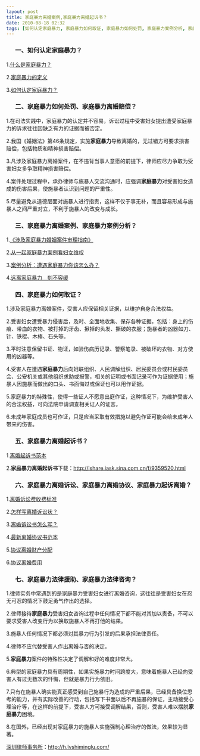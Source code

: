 ```yaml
---
layout: post
title: 家庭暴力离婚案例,家庭暴力离婚起诉书？
date: 2010-08-18 02:32
tags: [如何认定家庭暴力, 家庭暴力如何取证, 家庭暴力如何处罚, 家庭暴力案例分析, 家庭暴力法律咨询, 家庭暴力法律援助, 家庭暴力离婚协议, 家庭暴力离婚诉讼, 家庭暴力离婚赔偿, 家庭暴力起诉离婚, 深圳离婚律师咨询, 起诉书]
---
```

<ol>
<h3>一、如何认定家庭暴力？</h3>
</ol>
1.<a href="http://h.lvshiminglu.com/law/269.html" target="_blank">什么是家庭暴力？</a>

2.<a href="http://h.lvshiminglu.com/law/tag/%E5%AE%B6%E5%BA%AD%E6%9A%B4%E5%8A%9B%E7%9A%84%E5%AE%9A%E4%B9%89" target="_blank">家庭暴力的定义</a>

3.<a href="http://h.lvshiminglu.com/law/269.html" target="_blank">如何认定家庭暴力？</a>
<ol>
<h3>二、家庭暴力如何处罚、家庭暴力离婚赔偿？</h3>
</ol>
1.在司法实践中，家庭暴力的认定并不容易，诉讼过程中受害妇女提出遭受家庭暴力的诉求往往因缺乏有力的证据而被否定。

2.我国《婚姻法》第46条规定，实施<strong>家庭暴力</strong>导致离婚的，无过错方可要求损害赔偿，包括物质和精神损害赔偿。

3.凡涉及家庭暴力离婚案件，在不违背当事人意愿的前提下，律师应尽力争取为受害妇女多争取精神损害赔偿。

4.案件处理过程中，承办律师与施暴人交流沟通时，应强调<strong>家庭暴力</strong>对受害妇女造成的伤害后果，使施暴者认识到问题的严重性。

5.尽量避免从道德层面对施暴人进行指责，这样不仅于事无补，而且容易形成与施暴人之间严重对立，不利于施暴人的改变与成长。
<ol>
<h3>三、家庭暴力离婚案例、家庭暴力案例分析？</h3>
</ol>
1.<a href="http://www.court.gov.cn/fxyj/yjcgzs/201003/t20100305_2408.html" target="_blank">《涉及家庭暴力婚姻案件审理指南》</a>

2.<a href="http://www.fdxzx.gov.cn/yswz/MyTree0_ShowNews.aspx?id=151" target="_blank">从一起家庭暴力案例看妇女维权</a>

3.<a href="http://women.baodi.gov.cn/n548053/n548119/n549804/615272.html" target="_blank">案例分析：遭遇家庭暴力你该怎么办？</a>

4.<a href="http://www.rgsfj.gov.cn/news/ShowArticle.asp?ArticleID=393" target="_blank">远离家庭暴力　刻不容缓</a>
<ol>
<h3>四、家庭暴力如何取证？</h3>
</ol>
1.涉及家庭暴力离婚案件，受害人应保留相关证据，以维护自身合法权益。

2.受害妇女遭受暴力侵害后，及时、全面地收集、保存各种证据，包括：身上的伤痕、带血的衣物、被打掉的牙齿、揪掉的头发、撕破的衣服；施暴者的凶器如刀、针、铁棍、木棒、石头等。

3.平时注意保留书证、物证，如验伤病历记录、警察笔录、被破坏的衣物、对方使用的凶器等。

4.受害人在遭遇<strong>家庭暴力</strong>后向妇联组织、人民调解组织、居民委员会或村民委员会、公安机关或其他组织求助或报警，相关的证明或书面记录可作为证据使用；施暴人因施暴而做出的口头、书面悔过或保证也可以用作证据。

5.家庭暴力的特殊性，使得一些证人不愿意出庭作证，这种情况下，为维护受害人的合法权益，可向法院申请调查相关证人的证言。

6.未成年家庭成员也可作证，只是应当采取有效措施以避免作证可能会给未成年人带来的伤害。
<ol>
<h3>五、家庭暴力离婚起诉书？</h3>
</ol>
1.<a href="http://h.lvshiminglu.com/law/158.html" target="_blank">离婚起诉书范本</a>

2.<strong>家庭暴力离婚起诉书</strong>下载：<a href="http://ishare.iask.sina.com.cn/f/9359520.html" target="_blank">http://ishare.iask.sina.com.cn/f/9359520.html</a>
<ol>
<h3>六、家庭暴力离婚诉讼、家庭暴力离婚协议、家庭暴力起诉离婚？</h3>
</ol>
1.<a href="http://h.lvshiminglu.com/law/73.html" target="_blank">离婚诉讼费收费标准</a>

2.<a href="http://h.lvshiminglu.com/law/71.html" target="_blank">怎样写离婚诉讼状？</a>

3.<a href="http://h.lvshiminglu.com/law/69.html" target="_blank">离婚诉讼书怎么写？</a>

4.<a href="http://h.lvshiminglu.com/law/156.html" target="_blank">最新离婚协议书范本</a>

5.<a href="http://h.lvshiminglu.com/law/tag/%E5%8D%8F%E8%AE%AE%E7%A6%BB%E5%A9%9A%E8%B4%A2%E4%BA%A7%E5%88%86%E9%85%8D" target="_blank">协议离婚财产分配</a>

6.<a href="http://h.lvshiminglu.com/law/tag/%E5%8D%8F%E8%AE%AE%E7%A6%BB%E5%A9%9A%E8%B4%B9%E7%94%A8" target="_blank">协议离婚费用</a>
<ol>
<h3>七、家庭暴力法律援助、家庭暴力法律咨询？</h3>
</ol>
1.律师实务中常遇到的是家庭暴力受害妇女进行离婚咨询，这往往是受害妇女在忍无可忍的情况下鼓足勇气作出的选择。

2.律师接待<strong>家庭暴力</strong>受害妇女咨询过程中任何情况下都不能对其加以责备，不可以要求受害人改变行为以换取施暴人不再打他的结果。

3.施暴人任何情况下都必须对其暴力行为引发的后果承担法律责任。

4.律师不应代替受害人作出离婚与否的决定。

5.<strong>家庭暴力</strong>案件的特殊性决定了调解和好的难度非常大。

6.典型的家庭暴力具有周期性，如果实施暴力时间跨度大，意味着施暴人已经向受害人有过无数次的忏悔，但就是暴力行为依旧。

7.只有在施暴人确实能真正感受到自己施暴行为造成的严重后果，已经具备换位思考的能力，并有实际改善的行动，包括写下书面以后不再施暴的保证，主动接受心理治疗等，在这样的前提下，受害人方可接受调解结果，否则，受害人难以摆脱<strong>家庭暴力</strong>困境。

8.在国外，已经出现对家庭暴力的施暴人实施强制心理治疗的做法，效果较为显著。

<a href="http://h.lvshiminglu.com/">深圳律师事务所</a>：<a href="http://h.lvshiminglu.com/">http://h.lvshiminglu.com/</a>

